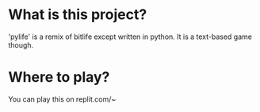 # What is this project?
'pylife' is a remix of bitlife except written in python. It is a text-based game though.
# Where to play?
You can play this on replit.com/~
